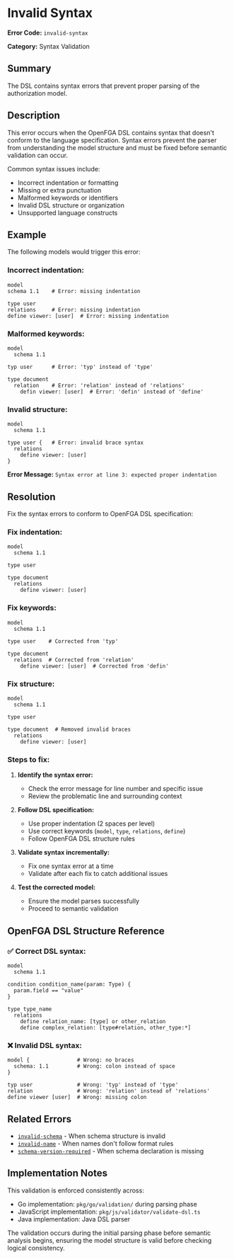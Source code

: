 # Invalid Syntax

**Error Code:** `invalid-syntax`

**Category:** Syntax Validation

## Summary

The DSL contains syntax errors that prevent proper parsing of the authorization model.

## Description

This error occurs when the OpenFGA DSL contains syntax that doesn't conform to the language specification. Syntax errors prevent the parser from understanding the model structure and must be fixed before semantic validation can occur.

Common syntax issues include:
- Incorrect indentation or formatting
- Missing or extra punctuation
- Malformed keywords or identifiers
- Invalid DSL structure or organization
- Unsupported language constructs

## Example

The following models would trigger this error:

### Incorrect indentation:
```
model
schema 1.1    # Error: missing indentation

type user
relations     # Error: missing indentation
define viewer: [user]  # Error: missing indentation
```

### Malformed keywords:
```
model
  schema 1.1

typ user      # Error: 'typ' instead of 'type'

type document
  relation    # Error: 'relation' instead of 'relations'
    defin viewer: [user]  # Error: 'defin' instead of 'define'
```

### Invalid structure:
```
model
  schema 1.1

type user {   # Error: invalid brace syntax
  relations
    define viewer: [user]
}
```

**Error Message:** `Syntax error at line 3: expected proper indentation`

## Resolution

Fix the syntax errors to conform to OpenFGA DSL specification:

### Fix indentation:
```
model
  schema 1.1

type user

type document
  relations
    define viewer: [user]
```

### Fix keywords:
```
model
  schema 1.1

type user    # Corrected from 'typ'

type document
  relations  # Corrected from 'relation'
    define viewer: [user]  # Corrected from 'defin'
```

### Fix structure:
```
model
  schema 1.1

type user

type document  # Removed invalid braces
  relations
    define viewer: [user]
```

### Steps to fix:

1. **Identify the syntax error:**
   - Check the error message for line number and specific issue
   - Review the problematic line and surrounding context

2. **Follow DSL specification:**
   - Use proper indentation (2 spaces per level)
   - Use correct keywords (`model`, `type`, `relations`, `define`)
   - Follow OpenFGA DSL structure rules

3. **Validate syntax incrementally:**
   - Fix one syntax error at a time
   - Validate after each fix to catch additional issues

4. **Test the corrected model:**
   - Ensure the model parses successfully
   - Proceed to semantic validation

## OpenFGA DSL Structure Reference

### ✅ Correct DSL syntax:
```
model
  schema 1.1

condition condition_name(param: Type) {
  param.field == "value"
}

type type_name
  relations
    define relation_name: [type] or other_relation
    define complex_relation: [type#relation, other_type:*]
```

### ❌ Invalid DSL syntax:
```
model {               # Wrong: no braces
  schema: 1.1         # Wrong: colon instead of space
}

typ user              # Wrong: 'typ' instead of 'type'
relation              # Wrong: 'relation' instead of 'relations'
define viewer [user]  # Wrong: missing colon
```

## Related Errors

- [`invalid-schema`](./invalid-schema.md) - When schema structure is invalid
- [`invalid-name`](./invalid-name.md) - When names don't follow format rules
- [`schema-version-required`](./schema-version-required.md) - When schema declaration is missing

## Implementation Notes

This validation is enforced consistently across:
- Go implementation: `pkg/go/validation/` during parsing phase
- JavaScript implementation: `pkg/js/validator/validate-dsl.ts` 
- Java implementation: Java DSL parser

The validation occurs during the initial parsing phase before semantic analysis begins, ensuring the model structure is valid before checking logical consistency.
